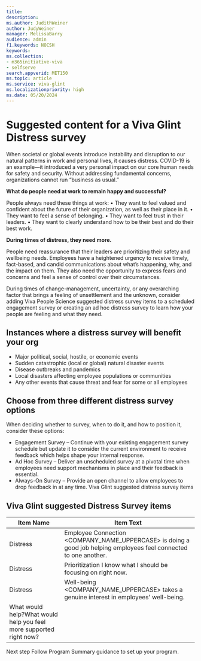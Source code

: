 ```yaml
---
title: 
description: 
ms.author: JudithWeiner
author: JudyWeiner
manager: MelissaBarry
audience: admin
f1.keywords: NOCSH
keywords: 
ms.collection:  
- m365initiative-viva
- selfserve 
search.appverid: MET150 
ms.topic: article
ms.service: viva-glint
ms.localizationpriority: high
ms.date: 05/20/2024
---
```


# Suggested content for a Viva Glint Distress survey

When societal or global events introduce instability and disruption to our natural patterns in work and personal lives, it causes distress. COVID-19 is an example—it introduced a very personal impact on our core human needs for safety and security. Without addressing fundamental concerns, organizations cannot run “business as usual.”

**What do people need at work to remain happy and successful?**

People always need these things at work:
•	They want to feel valued and confident about the future of their organization, as well as their place in it. 
•	They want to feel a sense of belonging.
•	They want to feel trust in their leaders.
•	They want to clearly understand how to be their best and do their best work.

**During times of distress, they need more.** 

People need reassurance that their leaders are prioritizing their safety and wellbeing needs. Employees have a heightened urgency to receive timely, fact-based, and candid communications about what’s happening, why, and the impact on them. They also need the opportunity to express fears and concerns and feel a sense of control over their circumstances. 

During times of change-management, uncertainty, or any overarching factor that brings a feeling of unsettlement and the unknown, consider adding Viva People Science suggested distress survey items to a scheduled engagement survey or creating an ad hoc distress survey to learn how your people are feeling and what they need.

## Instances where a distress survey will benefit your org
- Major political, social, hostile, or economic events 
- Sudden catastrophic (local or global) natural disaster events
- Disease outbreaks and pandemics
- Local disasters affecting employee populations or communities
- Any other events that cause threat and fear for some or all employees

## Choose from three different distress survey options 
When deciding whether to survey, when to do it, and how to position it, consider these options:

- Engagement Survey – Continue with your existing engagement survey schedule but update it to consider the current environment to receive feedback which helps shape your internal response.
- Ad Hoc Survey – Deliver an unscheduled survey at a pivotal time when employees need support mechanisms in place and their feedback is essential.
- Always-On Survey – Provide an open channel to allow employees to drop feedback in at any time.
Viva Glint suggested distress survey items

## Viva Glint suggested Distress Survey items

|Item Name|	Item Text|
|-------|--------|
|Distress|Employee Connection	<COMPANY_NAME_UPPERCASE> is doing a good job helping employees feel connected to one another.|
|Distress|Prioritization	I know what I should be focusing on right now.|
|Distress| Well-being	<COMPANY_NAME_UPPERCASE> takes a genuine interest in employees' well-being.|
|What would help?What would help you feel more supported right now?

Next step
Follow Program Summary guidance to set up your program.

